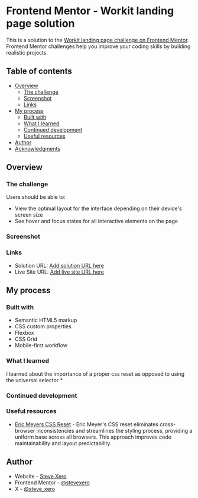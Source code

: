 # Frontend Mentor - Workit landing page solution

This is a solution to the [Workit landing page challenge on Frontend Mentor](https://www.frontendmentor.io/challenges/workit-landing-page-2fYnyle5lu). Frontend Mentor challenges help you improve your coding skills by building realistic projects.

## Table of contents

- [Overview](#overview)
  - [The challenge](#the-challenge)
  - [Screenshot](#screenshot)
  - [Links](#links)
- [My process](#my-process)
  - [Built with](#built-with)
  - [What I learned](#what-i-learned)
  - [Continued development](#continued-development)
  - [Useful resources](#useful-resources)
- [Author](#author)
- [Acknowledgments](#acknowledgments)

## Overview

### The challenge

Users should be able to:

- View the optimal layout for the interface depending on their device's screen size
- See hover and focus states for all interactive elements on the page

### Screenshot

### Links

- Solution URL: [Add solution URL here](https://your-solution-url.com)
- Live Site URL: [Add live site URL here](https://workitlanding.netlify.app/)

## My process

### Built with

- Semantic HTML5 markup
- CSS custom properties
- Flexbox
- CSS Grid
- Mobile-first workflow

### What I learned

I learned about the importance of a proper css reset as opposed to using the universal selector \*

### Continued development

### Useful resources

- [Eric Meyers CSS Reset](https://meyerweb.com/eric/tools/css/reset/) - Eric Meyer's CSS reset eliminates cross-browser inconsistencies and streamlines the styling process, providing a uniform base across all browsers. This approach improves code maintainability and layout predictability.

## Author

- Website - [Steve Xero](https://www.stevexero.com)
- Frontend Mentor - [@stevexero](https://www.frontendmentor.io/profile/stevexero)
- X - [@steve_xero](https://www.twitter.com/steve_xero)
